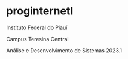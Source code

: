 # proginternetI

Instituto Federal do Piauí

Campus Teresina Central

Análise e Desenvolvimento de Sistemas 2023.1
